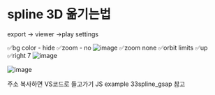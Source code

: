 # spline 3D 옮기는법

export -> viewer ->play settings 

✅bg color - hide
✅zoom - no
![image](https://github.com/yunshinhee/spline/assets/145514638/9d73239b-110e-4ebe-b533-262e312d1566)
✅zoom none
✅orbit limits 
✅up 
✅right 7
![image](https://github.com/yunshinhee/spline/assets/145514638/eca5256f-af2f-4d5f-adc6-6862f0d053f6)

![image](https://github.com/yunshinhee/spline/assets/145514638/23b3d476-b6bb-457c-bb33-8aeaed8b3f42)

주소 복사하면 VS코드로 들고가기 JS example 33spline_gsap 참고
